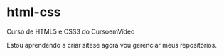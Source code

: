 # html-css
 Curso de HTML5 e CSS3 do CursoemVídeo

Estou aprendendo a criar sitese agora vou gerenciar meus repositórios.